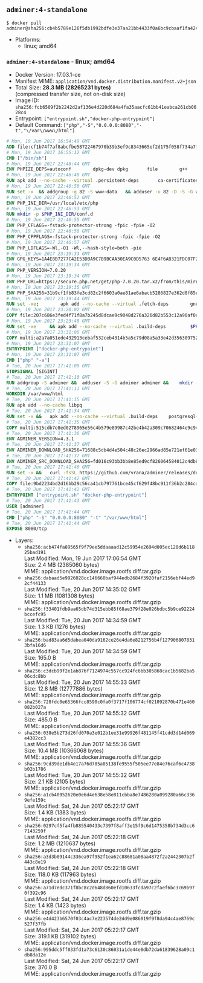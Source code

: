 ## `adminer:4-standalone`

```console
$ docker pull adminer@sha256:cb4b5789e126f5db1992bdfe3e37aa21bb4433f0a6bc9cbaaf1fa424c40ca8b6
```

-	Platforms:
	-	linux; amd64

### `adminer:4-standalone` - linux; amd64

-	Docker Version: 17.03.1-ce
-	Manifest MIME: `application/vnd.docker.distribution.manifest.v2+json`
-	Total Size: **28.3 MB (28265231 bytes)**  
	(compressed transfer size, not on-disk size)
-	Image ID: `sha256:fcb6509f2b2242d2af136e4d220d684a4fa35aacfc61bb41eabca261cb0628c4`
-	Entrypoint: `["entrypoint.sh","docker-php-entrypoint"]`
-	Default Command: `["php","-S","0.0.0.0:8080","-t","\/var\/www\/html"]`

```dockerfile
# Mon, 19 Jun 2017 16:54:49 GMT
ADD file:cf1b74f7af8abcfbe58722467970b39b3ef9c8343665ef2d175f058f734a7f6e in / 
# Mon, 19 Jun 2017 16:55:12 GMT
CMD ["/bin/sh"]
# Mon, 19 Jun 2017 22:46:44 GMT
ENV PHPIZE_DEPS=autoconf 		dpkg-dev dpkg 		file 		g++ 		gcc 		libc-dev 		make 		pcre-dev 		pkgconf 		re2c
# Mon, 19 Jun 2017 22:46:48 GMT
RUN apk add --no-cache --virtual .persistent-deps 		ca-certificates 		curl 		tar 		xz
# Mon, 19 Jun 2017 22:46:50 GMT
RUN set -x 	&& addgroup -g 82 -S www-data 	&& adduser -u 82 -D -S -G www-data www-data
# Mon, 19 Jun 2017 22:46:52 GMT
ENV PHP_INI_DIR=/usr/local/etc/php
# Mon, 19 Jun 2017 22:46:53 GMT
RUN mkdir -p $PHP_INI_DIR/conf.d
# Mon, 19 Jun 2017 22:46:55 GMT
ENV PHP_CFLAGS=-fstack-protector-strong -fpic -fpie -O2
# Mon, 19 Jun 2017 22:46:56 GMT
ENV PHP_CPPFLAGS=-fstack-protector-strong -fpic -fpie -O2
# Mon, 19 Jun 2017 22:46:57 GMT
ENV PHP_LDFLAGS=-Wl,-O1 -Wl,--hash-style=both -pie
# Mon, 19 Jun 2017 23:19:33 GMT
ENV GPG_KEYS=1A4E8B7277C42E53DBA9C7B9BCAA30EA9C0D5763 6E4F6AB321FDC07F2C332E3AC2BF0BC433CFC8B3
# Mon, 19 Jun 2017 23:19:34 GMT
ENV PHP_VERSION=7.0.20
# Mon, 19 Jun 2017 23:19:34 GMT
ENV PHP_URL=https://secure.php.net/get/php-7.0.20.tar.xz/from/this/mirror PHP_ASC_URL=https://secure.php.net/get/php-7.0.20.tar.xz.asc/from/this/mirror
# Mon, 19 Jun 2017 23:19:35 GMT
ENV PHP_SHA256=31b9cf1fb83fe3cd82c2f6603a0ae81ae6abacb5286827e362d8f85e68908e0a PHP_MD5=e84615871c1c6dbd0860746a31f3a7c8
# Mon, 19 Jun 2017 23:19:44 GMT
RUN set -xe; 		apk add --no-cache --virtual .fetch-deps 		gnupg 		openssl 	; 		mkdir -p /usr/src; 	cd /usr/src; 		wget -O php.tar.xz "$PHP_URL"; 		if [ -n "$PHP_SHA256" ]; then 		echo "$PHP_SHA256 *php.tar.xz" | sha256sum -c -; 	fi; 	if [ -n "$PHP_MD5" ]; then 		echo "$PHP_MD5 *php.tar.xz" | md5sum -c -; 	fi; 		if [ -n "$PHP_ASC_URL" ]; then 		wget -O php.tar.xz.asc "$PHP_ASC_URL"; 		export GNUPGHOME="$(mktemp -d)"; 		for key in $GPG_KEYS; do 			gpg --keyserver ha.pool.sks-keyservers.net --recv-keys "$key"; 		done; 		gpg --batch --verify php.tar.xz.asc php.tar.xz; 		rm -r "$GNUPGHOME"; 	fi; 		apk del .fetch-deps
# Mon, 19 Jun 2017 23:20:02 GMT
COPY file:207c686e3fed4f71f8a7b245d8dcae9c9048d276a326d82b553c12a90af0c0ca in /usr/local/bin/ 
# Mon, 19 Jun 2017 23:23:48 GMT
RUN set -xe 	&& apk add --no-cache --virtual .build-deps 		$PHPIZE_DEPS 		coreutils 		curl-dev 		libedit-dev 		libxml2-dev 		openssl-dev 		sqlite-dev 		&& export CFLAGS="$PHP_CFLAGS" 		CPPFLAGS="$PHP_CPPFLAGS" 		LDFLAGS="$PHP_LDFLAGS" 	&& docker-php-source extract 	&& cd /usr/src/php 	&& gnuArch="$(dpkg-architecture --query DEB_BUILD_GNU_TYPE)" 	&& ./configure 		--build="$gnuArch" 		--with-config-file-path="$PHP_INI_DIR" 		--with-config-file-scan-dir="$PHP_INI_DIR/conf.d" 				--disable-cgi 				--enable-ftp 		--enable-mbstring 		--enable-mysqlnd 				--with-curl 		--with-libedit 		--with-openssl 		--with-zlib 				--with-pcre-regex=/usr 				$PHP_EXTRA_CONFIGURE_ARGS 	&& make -j "$(nproc)" 	&& make install 	&& { find /usr/local/bin /usr/local/sbin -type f -perm +0111 -exec strip --strip-all '{}' + || true; } 	&& make clean 	&& cd / 	&& docker-php-source delete 		&& runDeps="$( 		scanelf --needed --nobanner --recursive /usr/local 			| awk '{ gsub(/,/, "\nso:", $2); print "so:" $2 }' 			| sort -u 			| xargs -r apk info --installed 			| sort -u 	)" 	&& apk add --no-cache --virtual .php-rundeps $runDeps 		&& apk del .build-deps 		&& pecl update-channels 	&& rm -rf /tmp/pear ~/.pearrc
# Mon, 19 Jun 2017 23:31:06 GMT
COPY multi:a2a7a051ede432913cebaf532ceb4314b5a5c79d08a5a33e42d3563097520588 in /usr/local/bin/ 
# Mon, 19 Jun 2017 23:31:07 GMT
ENTRYPOINT ["docker-php-entrypoint"]
# Mon, 19 Jun 2017 23:31:07 GMT
CMD ["php" "-a"]
# Tue, 20 Jun 2017 17:41:09 GMT
STOPSIGNAL [SIGINT]
# Tue, 20 Jun 2017 17:41:10 GMT
RUN addgroup -S adminer &&	adduser -S -G adminer adminer &&	mkdir -p /var/www/html &&	mkdir -p /var/www/html/plugins-enabled &&	chown -R adminer:adminer /var/www/html
# Tue, 20 Jun 2017 17:41:11 GMT
WORKDIR /var/www/html
# Tue, 20 Jun 2017 17:41:15 GMT
RUN apk add --no-cache libpq
# Tue, 20 Jun 2017 17:41:34 GMT
RUN set -x &&	apk add --no-cache --virtual .build-deps 	postgresql-dev 	sqlite-dev &&	docker-php-ext-install pdo_mysql pdo_pgsql pdo_sqlite &&	apk del .build-deps
# Tue, 20 Jun 2017 17:41:35 GMT
COPY multi:515cdb7e8ed0278965e56c4b579e89987c42be4b42a309c70682464e9c9451c5 in /var/www/html/ 
# Tue, 20 Jun 2017 17:41:36 GMT
ENV ADMINER_VERSION=4.3.1
# Tue, 20 Jun 2017 17:41:37 GMT
ENV ADMINER_DOWNLOAD_SHA256=71688c5db4d4e504c48c26ec2966ad85e721ef61e0377c5505cfb50b026d5491
# Tue, 20 Jun 2017 17:41:37 GMT
ENV ADMINER_SRC_DOWNLOAD_SHA256=fd016c93bb3bb8e85ed9cf826064584012c4db83f30c4948d701250e29a6d953
# Tue, 20 Jun 2017 17:41:40 GMT
RUN set -x &&	curl -fsSL https://github.com/vrana/adminer/releases/download/v$ADMINER_VERSION/adminer-$ADMINER_VERSION-en.php -o adminer.php &&	echo "$ADMINER_DOWNLOAD_SHA256  adminer.php" |sha256sum -c - &&	curl -fsSL https://github.com/vrana/adminer/archive/v$ADMINER_VERSION.tar.gz -o source.tar.gz &&	echo "$ADMINER_SRC_DOWNLOAD_SHA256  source.tar.gz" |sha256sum -c - &&	tar xzf source.tar.gz --strip-components=1 "adminer-$ADMINER_VERSION/designs/" "adminer-$ADMINER_VERSION/plugins/" &&	rm source.tar.gz
# Tue, 20 Jun 2017 17:41:42 GMT
COPY file:9bd2234bd2d16bb29c56ca41cb797761bce45cf629f48bc911f36b2c284cde46 in /usr/local/bin/ 
# Tue, 20 Jun 2017 17:41:42 GMT
ENTRYPOINT ["entrypoint.sh" "docker-php-entrypoint"]
# Tue, 20 Jun 2017 17:41:43 GMT
USER [adminer]
# Tue, 20 Jun 2017 17:41:44 GMT
CMD ["php" "-S" "0.0.0.0:8080" "-t" "/var/www/html"]
# Tue, 20 Jun 2017 17:41:44 GMT
EXPOSE 8080/tcp
```

-	Layers:
	-	`sha256:acb474fa89565f9f79ee5ddaaaad12c59954e2694d005ec120d6b11825bad191`  
		Last Modified: Mon, 19 Jun 2017 17:06:54 GMT  
		Size: 2.4 MB (2385060 bytes)  
		MIME: application/vnd.docker.image.rootfs.diff.tar.gzip
	-	`sha256:dabaad5e9926028cc146660baf944edb2684f3920faf2156ebf44ed92cf44133`  
		Last Modified: Tue, 20 Jun 2017 14:35:02 GMT  
		Size: 1.1 MB (1081308 bytes)  
		MIME: application/vnd.docker.image.rootfs.diff.tar.gzip
	-	`sha256:f33401fdb9aa65db74d315ebb85f68ae379f28e026bdbc5b9ce92224bccefc95`  
		Last Modified: Tue, 20 Jun 2017 14:34:59 GMT  
		Size: 1.3 KB (1276 bytes)  
		MIME: application/vnd.docker.image.rootfs.diff.tar.gzip
	-	`sha256:bad83aa6d5dabea040da9162ce26e4da6e8212756b4f1279068078313bfa16d6`  
		Last Modified: Tue, 20 Jun 2017 14:34:59 GMT  
		Size: 165.0 B  
		MIME: application/vnd.docker.image.rootfs.diff.tar.gzip
	-	`sha256:c3dcb99f2e1ab876f7124974c557cc924fc6bb305868cac1b5682ba506cdc8bb`  
		Last Modified: Tue, 20 Jun 2017 14:55:33 GMT  
		Size: 12.8 MB (12777886 bytes)  
		MIME: application/vnd.docker.image.rootfs.diff.tar.gzip
	-	`sha256:728fdc0e65366fcc8590c0fa0f3717f106774cf021092870b471e460082b027a`  
		Last Modified: Tue, 20 Jun 2017 14:55:32 GMT  
		Size: 485.0 B  
		MIME: application/vnd.docker.image.rootfs.diff.tar.gzip
	-	`sha256:038e5b273d26fd070a3e012b1ee31e99926f481145f41cdd3d14d069e4382cc3`  
		Last Modified: Tue, 20 Jun 2017 14:55:36 GMT  
		Size: 10.4 MB (10366068 bytes)  
		MIME: application/vnd.docker.image.rootfs.diff.tar.gzip
	-	`sha256:9cd39de1db4e17a76d785a85138fe9555f505ee77e84e76caf6c4738b02b1786`  
		Last Modified: Tue, 20 Jun 2017 14:55:32 GMT  
		Size: 2.1 KB (2105 bytes)  
		MIME: application/vnd.docker.image.rootfs.diff.tar.gzip
	-	`sha256:a1cb40952620e0e6d4e638e58e811cbba8e7486280a099280a66c3369efe159c`  
		Last Modified: Sat, 24 Jun 2017 05:22:17 GMT  
		Size: 1.4 KB (1383 bytes)  
		MIME: application/vnd.docker.image.rootfs.diff.tar.gzip
	-	`sha256:0297cf5fa4fb885540433c7397f8aff3e15f9c6d1475358b734d3cc67143259f`  
		Last Modified: Sat, 24 Jun 2017 05:22:18 GMT  
		Size: 1.2 MB (1210637 bytes)  
		MIME: application/vnd.docker.image.rootfs.diff.tar.gzip
	-	`sha256:a3d3b09144c336ea97f952f1ea62c88681a08aa4872f2a2442307b2f443c8e19`  
		Last Modified: Sat, 24 Jun 2017 05:22:18 GMT  
		Size: 118.0 KB (117963 bytes)  
		MIME: application/vnd.docker.image.rootfs.diff.tar.gzip
	-	`sha256:a71d7edc371f8bc8c2d648d860efd10633fcda97c2faef6bc3c69b970f392c96`  
		Last Modified: Sat, 24 Jun 2017 05:22:17 GMT  
		Size: 1.4 KB (1423 bytes)  
		MIME: application/vnd.docker.image.rootfs.diff.tar.gzip
	-	`sha256:e4d423b6570f03c4ac7e223574de2dd9e086019f9f8da94c4ae8769c527f37fb`  
		Last Modified: Sat, 24 Jun 2017 05:22:17 GMT  
		Size: 319.1 KB (319102 bytes)  
		MIME: application/vnd.docker.image.rootfs.diff.tar.gzip
	-	`sha256:995ddc5ff033fd1a73c6130c86031a1de44e0db72da61839628a09c1db8da12e`  
		Last Modified: Sat, 24 Jun 2017 05:22:17 GMT  
		Size: 370.0 B  
		MIME: application/vnd.docker.image.rootfs.diff.tar.gzip
